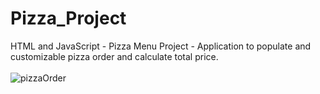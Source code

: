 # Pizza_Project
HTML and JavaScript - Pizza Menu Project  - Application to populate and customizable pizza order and calculate total price.
<br><br>
![pizzaOrder](https://user-images.githubusercontent.com/68976585/104081691-309eb480-51e5-11eb-9e6b-09ba3e14e493.png)
